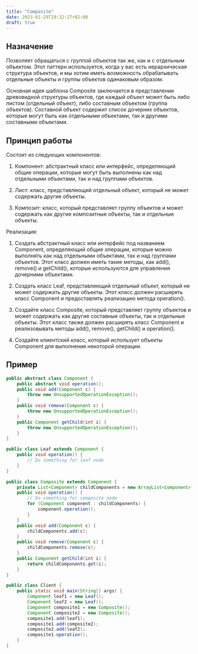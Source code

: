 ```yaml
---
title: "Composite"
date: 2023-01-29T19:32:27+02:00
draft: true
---
```


## Назначение

Позволяет обращаться с группой объектов так же, как и с отдельным объектом. Этот паттерн используется, когда у вас есть иерархическая структура объектов, и мы хотим иметь возможность обрабатывать отдельные объекты и группы объектов одинаковым образом.

Основная идея шаблона Composite заключается в представлении древовидной структуры объектов, где каждый объект может быть либо листом (отдельный объект), либо составным объектом (группа объектов). Составной объект содержит список дочерних объектов, которые могут быть как отдельными объектами, так и другими составными объектами.

## Принцип работы

Состоит из следующих компонентов:

1. Компонент: абстрактный класс или интерфейс, определяющий общие операции, которые могут быть выполнены как над отдельными объектами, так и над группами объектов.

2. Лист: класс, представляющий отдельный объект, который не может содержать другие объекты.

3. Композит: класс, который представляет группу объектов и может содержать как другие композитные объекты, так и отдельные объекты.

Реализация:

1. Создать абстрактный класс или интерфейс под названием Component, определяющий общие операции, которые можно выполнять как над отдельными объектами, так и над группами объектов. Этот класс должен иметь такие методы, как add(), remove() и getChild(), которые используются для управления дочерними объектами.

2. Создать класс Leaf, представляющий отдельный объект, который не может содержать другие объекты. Этот класс должен расширять класс Component и предоставлять реализацию метода operation().

3. Создайте класс Composite, который представляет группу объектов и может содержать как другие составные объекты, так и отдельные объекты. Этот класс также должен расширять класс Component и реализовывать методы add(), remove(), getChild() и operation().

4. Создайте клиентский класс, который использует объекты Component для выполнения некоторой операции.

## Пример

```java
public abstract class Component {
    public abstract void operation();
    public void add(Component c) {
        throw new UnsupportedOperationException();
    }
    public void remove(Component c) {
        throw new UnsupportedOperationException();
    }
    public Component getChild(int i) {
        throw new UnsupportedOperationException();
    }
}

public class Leaf extends Component {
    public void operation() {
        // Do something for leaf node
    }
}

public class Composite extends Component {
    private List<Component> childComponents = new ArrayList<Component>();
    public void operation() {
        // Do something for composite node
        for (Component component : childComponents) {
            component.operation();
        }
    }
    public void add(Component c) {
        childComponents.add(c);
    }
    public void remove(Component c) {
        childComponents.remove(c);
    }
    public Component getChild(int i) {
        return childComponents.get(i);
    }
}

public class Client {
    public static void main(String[] args) {
        Component leaf1 = new Leaf();
        Component leaf2 = new Leaf();
        Component composite1 = new Composite();
        Component composite2 = new Composite();
        composite1.add(leaf1);
        composite1.add(composite2);
        composite2.add(leaf2);
        composite1.operation();
    }
}
```
